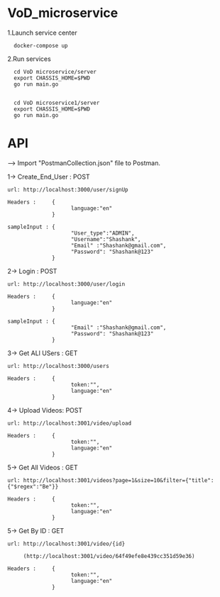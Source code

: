# VoD_microservice

1.Launch service center  
                 
      docker-compose up 
      
2.Run services

      cd VoD microservice/server
      export CHASSIS_HOME=$PWD
      go run main.go
  

      cd VoD microservice1/server
      export CHASSIS_HOME=$PWD
      go run main.go
  
# API

--> Import "PostmanCollection.json" file to Postman.

1-> Create_End_User : POST
    
    url: http://localhost:3000/user/signUp

    Headers :     {
                        language:"en"
                  }

    sampleInput : {
                        "User_type":"ADMIN",
                        "Username":"Shashank",
                        "Email" :"Shashank@gmail.com",
                        "Password": "Shashank@123"
                  }

2-> Login : POST
    
    url: http://localhost:3000/user/login

    Headers :     {
                        language:"en"
                  }

    sampleInput : {
                        "Email" :"Shashank@gmail.com",
                        "Password": "Shashank@123"
                  }

3-> Get ALl USers : GET

    url: http://localhost:3000/users  

    Headers :     {
                        token:"",
                        language:"en"
                  }

4-> Upload Videos: POST

    url: http://localhost:3001/video/upload

    Headers :     {
                        token:"",
                        language:"en"
                  }
    

5-> Get All Videos : GET

    url: http://localhost:3001/videos?page=1&size=10&filter={"title":{"$regex":"Be"}}

    Headers :     {
                        token:"",
                        language:"en"
                  }

5-> Get By ID : GET

    url: http://localhost:3001/video/{id}

         (http://localhost:3001/video/64f49efe8e439cc351d59e36)

    Headers :     {
                        token:"",
                        language:"en"
                  }

  

